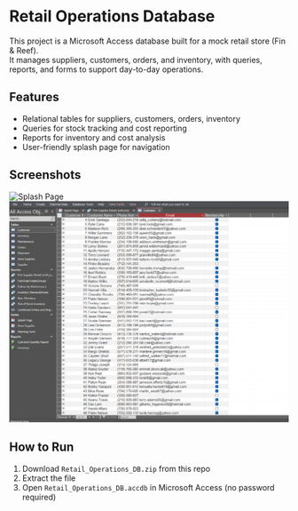 # Retail Operations Database

This project is a Microsoft Access database built for a mock retail store (Fin & Reef).  
It manages suppliers, customers, orders, and inventory, with queries, reports, and forms to support day-to-day operations.

## Features
- Relational tables for suppliers, customers, orders, inventory
- Queries for stock tracking and cost reporting
- Reports for inventory and cost analysis
- User-friendly splash page for navigation

## Screenshots
![Splash Page](access-splash.png.)
![Customer Table](customer-table.png.)

## How to Run
1. Download `Retail_Operations_DB.zip` from this repo
2. Extract the file
3. Open `Retail_Operations_DB.accdb` in Microsoft Access (no password required)
